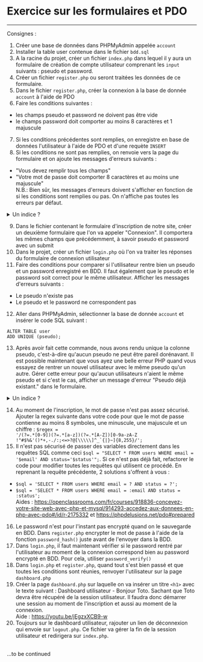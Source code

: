 # Exercice sur les formulaires et PDO
<hr>

Consignes :
1. Créer une base de données dans PHPMyAdmin appelée `account`
2. Installer la table user contenue dans le fichier `bdd.sql`
3. A la racine du projet, créer un fichier `index.php` dans lequel il y aura un formulaire de création de compte utilisateur comprenant les `input` suivants : pseudo et password.
4. Créer un fichier `register.php` ou seront traitées les données de ce formulaire.
5. Dans le fichier `register.php`, créer la connexion à la base de donnée `account` à l'aide de PDO
6. Faire les conditions suivantes :
- les champs pseudo et password ne doivent pas être vide
- le champs password doit comporter au moins 8 caractères et 1 majuscule
7. Si les conditions précédentes sont remplies, on enregistre en base de données l'utilisateur à l'aide de PDO et d'une requète `INSERT`
8. Si les conditions ne sont pas remplies, on renvoie vers la page du formulaire et on ajoute les messages d'erreurs suivants :
- "Vous devez remplir tous les champs"
- "Votre mot de passe doit comporter 8 caractères et au moins une majuscule"
  <br>N.B.: Bien sûr, les messages d'erreurs doivent s'afficher en fonction de si les conditions sont remplies ou pas. On n'affiche pas toutes les erreurs par défaut.
<details>
<summary>Un indice ?</summary>
Quand on renvoie vers la page du formulaire avec la méthode <code>header()</code>, on peut passer des paramètres dans l'URL et les récupérer via la méthode GET dans le formulaire.
Exemple dans <code>register.php</code> : <code>header('Location: localhost:8080?message_erreur=mon message');</code> et dans <code>index.php</code> : <code>$_GET["message_erreur"];</code>
</details>

9. Dans le fichier contenant le formulaire d'inscription de notre site, créer un deuxième formulaire que l'on va appeler "Connexion". Il comportera les mêmes champs que précédemment, à savoir pseudo et password avec un submit
10. Dans le projet, créer un fichier `login.php` où l'on va traiter les réponses du formulaire de connexion utilisateur
11. Faire des conditions pour comparer si l'utilisateur rentre bien un pseudo et un password enregistré en BDD. Il faut également que le pseudo et le password soit correct pour le même utilisateur. Afficher les messages d'erreurs suivants :
- Le pseudo n'existe pas
- Le pseudo et le password ne correspondent pas
12. Aller dans PHPMyAdmin, sélectionner la base de donnée `account` et insérer le code SQL suivant :
```
ALTER TABLE user
ADD UNIQUE (pseudo);
``` 
13. Après avoir fait cette commande, nous avons rendu unique la colonne pseudo, c'est-à-dire qu'aucun pseudo ne peut être pareil dorénavant. Il est possible maintenant que vous ayez une belle erreur PHP quand vous essayez de rentrer un nouvel utilisateur avec le même pseudo qu'un autre. Gérer cette erreur pour qu'aucun utilisateurs n'aient le même pseudo et si c'est le cas, afficher un message d'erreur "Pseudo déjà existant." dans le formulaire.
<details>
<summary>Un indice ?</summary>
Un morceau de code pourrait être intéressant ici :
<a href="https://phpdelusions.net/pdo#catch">https://phpdelusions.net/pdo#catch</a> (quelques modifications à appliquer cependant)
</details>

14. Au moment de l'inscription, le mot de passe n'est pas assez sécurisé. Ajouter la regex suivante dans votre code pour que le mot de passe contienne au moins 8 symboles, une minuscule, une majuscule et un chiffre : <code>$regex = '/(?=.*[0-9])(?=.*[a-z])(?=.*[A-Z])[0-9a-zA-Z !"#$%&\'()*+,-.\/:;<=>?@\[\\\\\\\\\\]^_`{|}~]{8,255}/';</code>
15. Il n'est pas sécurisé de passer des variables directement dans les requêtes SQL comme ceci `$sql = "SELECT * FROM users WHERE email = '$email' AND status='$status'";`. Si ce n'est pas déjà fait, refactorer le code pour modifier toutes les requêtes qui utilisent ce procédé. En reprenant la requête précédente, 2 solutions s'offrent à vous :
- `$sql = 'SELECT * FROM users WHERE email = ? AND status = ?';`
- `$sql = 'SELECT * FROM users WHERE email = :email AND status = :status';`
  <br>Aides : https://openclassrooms.com/fr/courses/918836-concevez-votre-site-web-avec-php-et-mysql/914293-accedez-aux-donnees-en-php-avec-pdo#/id/r-2175332 et https://phpdelusions.net/pdo#prepared
16. Le password n'est pour l'instant pas encrypté quand on le sauvegarde en BDD. Dans `register.php` encrypter le mot de passe à l'aide de la fonction `password_hash()` juste avant de l'envoyer dans la BDD.
17. Dans `login.php`, il faut maintenant vérifier si le password rentré par l'utilisateur au moment de la connexion correspond bien au password encrypté en BDD. Pour cela, utiliser `password_verify()`
18. Dans `login.php` et `register.php`, quand tout s'est bien passé et que toutes les conditions sont réunies, renvoyer l'utilisateur sur la page `dashboard.php`
19. Créer la page `dashboard.php` sur laquelle on va insérer un titre `<h1>` avec le texte suivant : Dashboard utilisateur - Bonjour Toto. Sachant que Toto devra être récupéré de la session utilisateur. Il faudra donc démarrer une session au moment de l'inscription et aussi au moment de la connexion. <br>Aide : https://youtu.be/jEgzxXCB9-w
20. Toujours sur le dashboard utilisateur, rajouter un lien de déconnexion qui envoie sur `logout.php`. Ce fichier va gérer la fin de la session utilisateur et redirigera sur `index.php`.

<br>
...to be continued